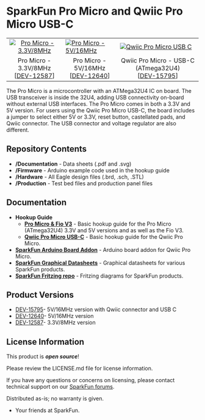 SparkFun Pro Micro and Qwiic Pro Micro USB-C
========================================

<table class="table table-hover table-striped table-bordered">
  <tr>
   <td><a href="https://www.sparkfun.com/products/12587"><div align="center"><img src="https://cdn.sparkfun.com//assets/parts/9/2/4/9/12587-01b.jpg" title="Pro Micro - 3.3V/8MHz"></div></a></td>
   <td><a href="https://www.sparkfun.com/products/12640"><img src="https://cdn.sparkfun.com//assets/parts/9/3/2/6/12640-01a.jpg"" title="Pro Micro - 5V/16MHz"></div></a></center></td>
   <td><a href="https://www.sparkfun.com/products/15795"><img src="https://cdn.sparkfun.com/assets/parts/1/4/4/0/4/15795-Pro_Micro_C-01.jpg"" title="Qwiic Pro Micro USB C"></div></a></center></td>
  </tr>
  <tr>
    <td><div align="center">Pro Micro - 3.3V/8MHz <br />[<a href="https://www.sparkfun.com/products/12587">DEV-12587</a>]</div></td>
    <td><div align="center">Pro Micro - 5V/16MHz <br />[<a href="https://www.sparkfun.com/products/12640">DEV-12640</a>]</div></td>
    <td><div align="center">Qwiic Pro Micro - USB-C (ATmega32U4) <br />[<a href="https://www.sparkfun.com/products/15795">DEV-15795</a>]</div></td>
  </tr>
</table>

The Pro Micro is a microcontroller with an ATMega32U4 IC on board. The USB transceiver is inside the 32U4, adding USB connectivity on-board without external USB interfaces. The Pro Micro comes in both a 3.3V and 5V version. For users using the Qwiic Pro Micro USB-C, the board includes a jumper to select either 5V or 3.3V, reset button, castellated pads, and Qwiic connector. The USB connector and voltage regulator are also different. 

Repository Contents
-------------------
* **/Documentation** - Data sheets (.pdf and .svg)
* **/Firmware** - Arduino example code used in the hookup guide
* **/Hardware** - All Eagle design files (.brd, .sch, .STL)
* **/Production** - Test bed files and production panel files

Documentation
--------------
* **Hookup Guide** 
  * **[Pro Micro & Fio V3](https://learn.sparkfun.com/tutorials/pro-micro--fio-v3-hookup-guide)** - Basic hookup guide for the Pro Micro (ATmega32U4) 3.3V and 5V versions and as well as the Fio V3.
  * **[Qwiic Pro Micro USB-C](https://learn.sparkfun.com/tutorials/qwiic-pro-micro-usb-c-atmega32u4-hookup-guide)** - Basic hookup guide for the Qwiic Pro Micro.
* **[SparkFun Arduino Board Addon](https://github.com/sparkfun/Arduino_Boards/)** - Arduino board addon for Qwiic Pro Micro.
* **[SparkFun Graphical Datasheets](https://github.com/sparkfun/Graphical_Datasheets)** - Graphical datasheets for various SparkFun products.
* **[SparkFun Fritzing repo](https://github.com/sparkfun/Fritzing_Parts)** - Fritzing diagrams for SparkFun products.

Product Versions
----------------
* [DEV-15795](https://www.sparkfun.com/products/15795)- 5V/16MHz version with Qwiic connector and USB C
* [DEV-12640](https://www.sparkfun.com/products/12640)- 5V/16MHz version
* [DEV-12587](https://www.sparkfun.com/products/12587)- 3.3V/8MHz version

License Information
-------------------
This product is _**open source**_! 

Please review the LICENSE.md file for license information. 

If you have any questions or concerns on licensing, please contact technical support on our [SparkFun forums](https://forum.sparkfun.com/viewforum.php?f=152).

Distributed as-is; no warranty is given.

- Your friends at SparkFun.

_<COLLABORATION CREDIT>_
